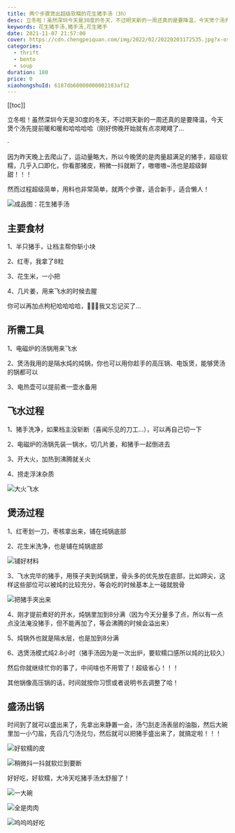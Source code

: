 ```yaml
---
title: 两个步骤煲出超级软糯的花生猪手汤（3h）
desc: 立冬啦！虽然深圳今天是30度的冬天，不过明天新的一周还真的是要降温，今天煲个汤先提前暖和暖和哈哈哈哈（刚好傍晚开始就有点凉飕飕了…因为昨天晚上去爬山了，运动量略大，所以今晚煲的是肉量超满足的猪手，超级软糯，几乎入口即化，你看那猪皮，稍微一抖就断了，嗷嗷嗷~汤也是超级鲜甜！！！
keywords: 花生猪手汤,猪手汤,花生猪手
date: 2021-11-07 21:57:00
cover: https://cdn.chengpeiquan.com/img/2022/02/20220203172535.jpg?x-oss-process=image/interlace,1
categories:
  - thrift
  - bento
  - soup
duration: 180
price: 0
xiaohongshuId: 6187db60000000002103af12
---
```


[[toc]]

立冬啦！虽然深圳今天是30度的冬天，不过明天新的一周还真的是要降温，今天煲个汤先提前暖和暖和哈哈哈哈（刚好傍晚开始就有点凉飕飕了…

·

因为昨天晚上去爬山了，运动量略大，所以今晚煲的是肉量超满足的猪手，超级软糯，几乎入口即化，你看那猪皮，稍微一抖就断了，嗷嗷嗷~汤也是超级鲜甜！！！

然而过程超级简单，用料也非常简单，就两个步骤，适合新手，适合懒人！

![成品图：花生猪手汤](https://cdn.chengpeiquan.com/img/2022/02/20220203172714.jpg?x-oss-process=image/interlace,1)

## 主要食材

1、半只猪手，让档主帮你斩小块

2、红枣，我拿了8粒

3、花生米，一小把

4、几片姜，用来飞水的时候去腥

你可以再加点枸杞哈哈哈哈，🤣🤣🤣我又忘记买了…

## 所需工具

1、电磁炉的汤锅用来飞水

2、煲汤我用的是隔水炖的炖锅，你也可以用你趁手的高压锅、电饭煲，能够煲汤的锅都可以

3、电热壶可以提前煮一壶水备用

## 飞水过程

1、猪手洗净，如果档主没斩断（喜闻乐见的刀工…），可以再自己切一下

2、电磁炉的汤锅先装一锅水，切几片姜，和猪手一起倒进去

3、开大火，加热到沸腾就关火

4、捞走浮沫杂质

![大火飞水](https://cdn.chengpeiquan.com/img/2022/02/20220203172711.jpg?x-oss-process=image/interlace,1)

## 煲汤过程

1、红枣划一刀，枣核拿出来，铺在炖锅底部

2、花生米洗净，也是铺在炖锅底部

![铺好材料](https://cdn.chengpeiquan.com/img/2022/02/20220203172712.jpg?x-oss-process=image/interlace,1)

3、飞水完毕的猪手，用筷子夹到炖锅里，骨头多的优先放在底部，比如蹄尖，这样这些部位可以被炖的比较充分，等会吃的时候基本上一碰就脱骨

![把猪手夹出来](https://cdn.chengpeiquan.com/img/2022/02/20220203172713.jpg?x-oss-process=image/interlace,1)

4、刚才提前煮好的开水，炖锅里加到8分满（因为今天分量多了点，所以有一点点没法淹没猪手，但不能再加了，等会沸腾的时候会溢出来）

5、炖锅外也就是隔水层，也是加到8分满

6、选煲汤模式炖2.8小时（猪手汤因为是一次出炉，要软糯口感所以炖的比较久）

然后你就继续忙你的事了，中间啥也不用管了！超级省心！！！

其他锅像高压锅的话，时间就按你习惯或者说明书去调整了哈！

## 盛汤出锅

时间到了就可以盛出来了，先拿出来静置一会，汤勺刮走汤表层的油脂，然后大碗里加一小勺盐，先舀几勺汤兑匀，然后就可以把猪手盛出来了，就搞定啦！！！

![好软糯的皮](https://cdn.chengpeiquan.com/img/2022/02/20220203172718.jpg?x-oss-process=image/interlace,1)

![稍微抖一抖就软烂到要断](https://cdn.chengpeiquan.com/img/2022/02/20220203172719.jpg?x-oss-process=image/interlace,1)

好好吃，好软糯，大冷天吃猪手汤太舒服了！

![一大碗](https://cdn.chengpeiquan.com/img/2022/02/20220203172715.jpg?x-oss-process=image/interlace,1)

![全是肉肉](https://cdn.chengpeiquan.com/img/2022/02/20220203172717.jpg?x-oss-process=image/interlace,1)

![呜呜呜好吃](https://cdn.chengpeiquan.com/img/2022/02/20220203172716.jpg?x-oss-process=image/interlace,1)

